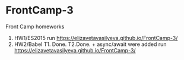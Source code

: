 # FrontCamp-3
Front Camp homeworks
1. HW1/ES2015 run https://elizavetavasilyeva.github.io/FrontCamp-3/
2. HW2/Babel T1. Done. T2.Done. + async/await were added
run https://elizavetavasilyeva.github.io/FrontCamp-3/